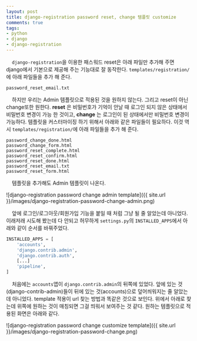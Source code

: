 ```yaml
---
layout: post
title: django-registration password reset, change 템플릿 customize
comments: true
tags:
- python
- django
- django-registration
---
```

&nbsp;&nbsp;&nbsp; `django-registration`을 이용한 패스워드 reset은 아래 파일만 추가해 주면 django에서 기본으로 제공해 주는 기능대로 잘 동작한다. `templates/registration/`에 아래 파일들을 추가 해 준다.

``` plain
password_reset_email.txt
```

&nbsp;&nbsp;&nbsp; 하지만 우리는 Admin 템플릿으로 적용된 것을 원하지 않는다. 그리고 reset이 아닌 change또한 원한다. **reset** 은 비밀번호가 기억이 안날 때 로그인 되지 않은 상태에서 비밀번호 변경이 가능 한 것이고, **change** 는 로그인이 된 상태에서만 비밀번호 변경이 가능하다. 템플릿을 커스터마이징 하기 위해서 아래와 같은 파일들이 필요하다. 이것 역시 `templates/registration/`에 아래 파일들을 추가 해 준다.

``` plain
password_change_done.html
password_change_form.html
password_reset_complete.html
password_reset_confirm.html
password_reset_done.html
password_reset_email.txt
password_reset_form.html
```

&nbsp;&nbsp;&nbsp; 템플릿을 추가해도 Admin 템플릿이 나온다.

![django-registration password change admin template]({{ site.url }}/images/django-registration-password-change-admin.png)

&nbsp;&nbsp;&nbsp; 앞에 로그인/로그아웃/회원가입 기능을 붙일 때 처럼 그냥 될 줄 알았는데 아니었다. 이래저래 시도해 봤는데 다 안되고 허무하게 `settings.py`의 `INSTALLED_APPS`에서 아래와 같이 순서를 바꿔주었다.

``` python
INSTALLED_APPS = [
    'accounts',
    'django.contrib.admin',
    'django.contrib.auth',
    [...]
    'pipeline',
]
```

&nbsp;&nbsp;&nbsp; 처음에는 `accounts`앱이 `django.contrib.admin`의 뒤쪽에 있었다. 앞에 있는 것(django-contrib-admin)들이 뒤에 있는 것(accounts)으로 덮어씌워지는 줄 알았는데 아니었다. template 적용이 url 찾는 방법과 똑같은 것으로 보인다. 위에서 아래로 찾는데 위쪽에 원하는 것이 매칭되면 그걸 띄워서 보여주는 것 같다. 원하는 템플릿으로 적용된 화면은 아래와 같다.

![django-registration password change customize template]({{ site.url }}/images/django-registration-password-change.png)
